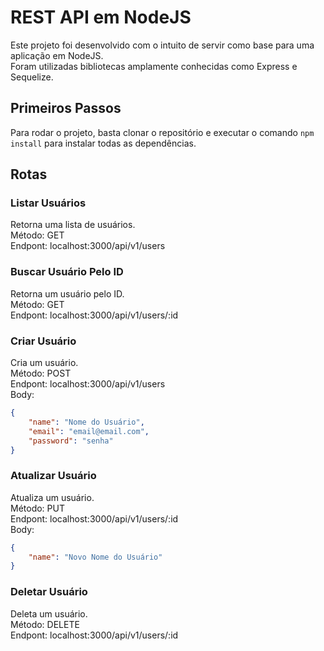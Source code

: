 # REST API em NodeJS
Este projeto foi desenvolvido com o intuito de servir como base para uma aplicação em NodeJS.<br>
Foram utilizadas bibliotecas amplamente conhecidas como Express e Sequelize.

## Primeiros Passos
Para rodar o projeto, basta clonar o repositório e executar o comando `npm install` para instalar todas as dependências.

## Rotas

### Listar Usuários
Retorna uma lista de usuários.<br>
Método: GET<br>
Endpont: localhost:3000/api/v1/users

### Buscar Usuário Pelo ID
Retorna um usuário pelo ID.<br>
Método: GET<br>
Endpont: localhost:3000/api/v1/users/:id

### Criar Usuário
Cria um usuário.<br>
Método: POST<br>
Endpont: localhost:3000/api/v1/users<br>
Body:
```json
{
    "name": "Nome do Usuário",
    "email": "email@email.com",
    "password": "senha"
}
```


### Atualizar Usuário
Atualiza um usuário.<br>
Método: PUT<br>
Endpont: localhost:3000/api/v1/users/:id<br>
Body:
```json
{
    "name": "Novo Nome do Usuário"
}
```

### Deletar Usuário
Deleta um usuário.<br>
Método: DELETE<br>
Endpont: localhost:3000/api/v1/users/:id